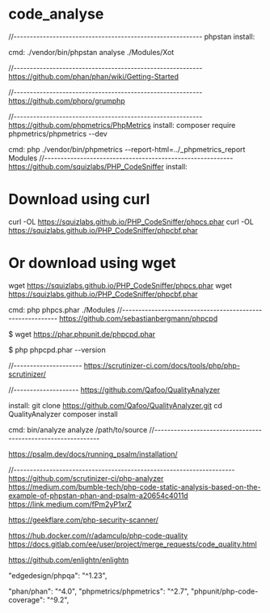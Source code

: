 # code_analyse

<!-- Contenuto migrato da _docs/code_analyse.txt -->

//----------------------------------------------------------
phpstan
install:

cmd:
./vendor/bin/phpstan analyse ./Modules/Xot


//----------------------------------------------------------
https://github.com/phan/phan/wiki/Getting-Started

//----------------------------------------------------------
https://github.com/phpro/grumphp

//----------------------------------------------------------
https://github.com/phpmetrics/PhpMetrics
install:
composer require phpmetrics/phpmetrics --dev

cmd:
php ./vendor/bin/phpmetrics --report-html=../_phpmetrics_report Modules
//----------------------------------------------------------
https://github.com/squizlabs/PHP_CodeSniffer
install:

# Download using curl
curl -OL https://squizlabs.github.io/PHP_CodeSniffer/phpcs.phar
curl -OL https://squizlabs.github.io/PHP_CodeSniffer/phpcbf.phar

# Or download using wget
wget https://squizlabs.github.io/PHP_CodeSniffer/phpcs.phar
wget https://squizlabs.github.io/PHP_CodeSniffer/phpcbf.phar

cmd:
php phpcs.phar ./Modules
//----------------------------------------------------------
https://github.com/sebastianbergmann/phpcpd

$ wget https://phar.phpunit.de/phpcpd.phar

$ php phpcpd.phar --version


//---------------------
https://scrutinizer-ci.com/docs/tools/php/php-scrutinizer/

//--------------------
https://github.com/Qafoo/QualityAnalyzer

install:
git clone https://github.com/Qafoo/QualityAnalyzer.git
cd QualityAnalyzer
composer install

cmd:
bin/analyze analyze /path/to/source
//-------------------------------------------------------------

https://psalm.dev/docs/running_psalm/installation/

//--------------------------------------------------------------------
https://github.com/scrutinizer-ci/php-analyzer
https://medium.com/bumble-tech/php-code-static-analysis-based-on-the-example-of-phpstan-phan-and-psalm-a20654c4011d
https://link.medium.com/fPm2yP1xrZ

https://geekflare.com/php-security-scanner/

https://hub.docker.com/r/adamculp/php-code-quality
https://docs.gitlab.com/ee/user/project/merge_requests/code_quality.html





https://github.com/enlightn/enlightn

 "edgedesign/phpqa": "^1.23",

 "phan/phan": "^4.0",
        "phpmetrics/phpmetrics": "^2.7",
        "phpunit/php-code-coverage": "^9.2",












